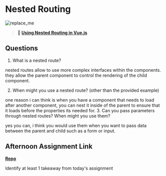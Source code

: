# Nested Routing

![replace_me](https://codeworks.blob.core.windows.net/public/assets/img/illustrations/placeholder.svg)

> **📖 [Using Nested Routing in Vue.js](https://codeworksacademy.com/fs-student-guide/resources/wk6/04-Child-Routes)**

## Questions

1. What is a nested route?

nested routes allow to use more complex interfaces within the components. they allow the parent component to control the rendering of the child component.

2. When might you use a nested route? (other than the provided example)

one reason i can think is when you have a component that needs to load after another component, you can nest it inside of the parent to ensure that it loads before the properties its needed for.
3. Can you pass parameters through nested routes? When might you use them?

yes you can, i think you would use them when you want to pass data between the parent and child such as a form or input.

## Afternoon Assignment Link

**[Repo](https://github.com/ChristineKlosterman/bloggr)**

Identify at least 1 takeaway from today's assignment
